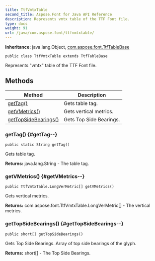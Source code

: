 ```yaml
---
title: TtfVmtxTable
second_title: Aspose.Font for Java API Reference
description: Represents vmtx table of the TTF Font file.
type: docs
weight: 91
url: /java/com.aspose.font/ttfvmtxtable/
---
```

**Inheritance:**
java.lang.Object, [com.aspose.font.TtfTableBase](../../com.aspose.font/ttftablebase)
```
public class TtfVmtxTable extends TtfTableBase
```

Represents "vmtx" table of the TTF Font file.
## Methods

| Method | Description |
| --- | --- |
| [getTag()](#getTag--) | Gets table tag. |
| [getVMetrics()](#getVMetrics--) | Gets vertical metrics. |
| [getTopSideBearings()](#getTopSideBearings--) | Gets Top Side Bearings. |
### getTag() {#getTag--}
```
public static String getTag()
```


Gets table tag.

**Returns:**
java.lang.String - The table tag.
### getVMetrics() {#getVMetrics--}
```
public TtfVmtxTable.LongVerMetric[] getVMetrics()
```


Gets vertical metrics.

**Returns:**
com.aspose.font.TtfVmtxTable.LongVerMetric[] - The vertical metrics.
### getTopSideBearings() {#getTopSideBearings--}
```
public short[] getTopSideBearings()
```


Gets Top Side Bearings. Array of top side bearings of the glyph.

**Returns:**
short[] - The Top Side Bearings.
